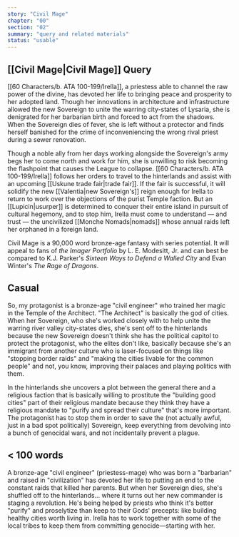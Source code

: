 ```yaml
---
story: "Civil Mage"
chapter: "00"
section: "02"
summary: "query and related materials"
status: "usable"
---
```


## [[Civil Mage|Civil Mage]] Query

[[60 Characters/b. ATA 100-199/Irella]], a priestess able to channel the raw power of the divine, has devoted her life to bringing peace and prosperity to her adopted land. Though her innovations in architecture and infrastructure allowed the new Sovereign to unite the warring city-states of Lysaria, she is  denigrated for her barbarian birth and forced to act from the shadows. When the Sovereign dies of fever,  she is left without a protector and finds herself banished for the crime of inconveniencing the wrong rival priest during a sewer renovation. 

Though a noble ally from her days working alongside the Sovereign's army begs her to come north and work for him, she is unwilling to risk becoming the flashpoint that causes the League to collapse. [[60 Characters/b. ATA 100-199/Irella]] follows her orders to travel to the hinterlands and assist with an upcoming [[Uskune trade fair|trade fair]]. If the fair is successful, it will solidify the new [[Valentia|new Sovereign's]] reign enough for Irella to return to work over the objections of the purist Temple faction. But an [[Lupicin|usurper]] is determined to conquer their entire island in pursuit of cultural hegemony, and to stop him, Irella must come to understand — and trust — the uncivilized [[Monche Nomads|nomads]] whose annual raids left her orphaned in a foreign land. 

Civil Mage is a 90,000 word bronze-age fantasy with series potential. It will appeal to fans of _the Imager Portfolio_ by L. E. Modesitt, Jr. and can best be compared to K.J. Parker's _Sixteen Ways to Defend a Walled City_ and Evan Winter's _The Rage of Dragons_.

## Casual

So, my protagonist is a bronze-age "civil engineer" who trained her magic in the Temple of the Architect. "The Architect" is basically the god of cities. When her Sovereign, who she's worked closely with to help unite the warring river valley city-states dies, she's sent off to the hinterlands because the new Sovereign doesn't think she has the political capitol to protect the protagonist, who the elites don't like, basically because she's an immigrant from another culture who is laser-focused on things like "stopping border raids" and "making the cities livable for the common people" and not, you know, improving their palaces and playing politics with them. 

In the hinterlands she uncovers a plot between the general there and a religious faction that is basically willing to prostitute the "building good cities" part of their religious mandate because they think they have a religious mandate to "purify and spread their culture" that's more important. The protagonist has to stop them in order to save the (not actually awful, just in a bad spot politically) Sovereign, keep everything from devolving into a bunch of genocidal wars, and not incidentally prevent a plague.

## < 100 words

A bronze-age "civil engineer" (priestess-mage) who was born a "barbarian" and raised in "civilization" has devoted her life to putting an end to the constant raids that killed her parents. But when her Sovereign dies, she's shuffled off to the hinterlands... where it turns out her new commander is staging a revolution. He's being helped by priests who think it's better "purify" and proselytize than keep to their Gods' precepts: like building healthy cities worth living in. Irella has to work together with some of the local tribes to keep them from committing genocide—starting with her. 